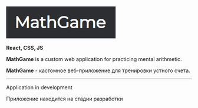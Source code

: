 [![img_1.png](img_1.png)](https://math-game-sepia.vercel.app/)

**React, CSS, JS**

**MathGame** is a custom web application for practicing mental arithmetic.

**MathGame** - кастомное веб-приложение для тренировки устного счета.

---
Application in development

Приложение находится на стадии разработки


